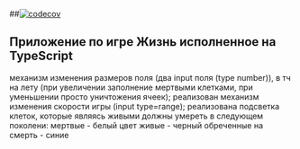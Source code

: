 ##[![codecov](https://codecov.io/gh/AleksanderLeontiev/Game-of-life/branch/main/graph/badge.svg?token=VUMB5E2RCD)](https://codecov.io/gh/AleksanderLeontiev/Game-of-life)

## Приложение по игре Жизнь исполненное на TypeScript

механизм изменения размеров поля (два input поля (type number)), в тч на лету (при увеличении заполнение мертвыми клетками, при уменьшении просто уничтожения ячеек);
реализован механизм изменения скорости игры (input type=range);
реализована подсветка клеток, которые являясь живыми должны умереть в следующем поколени:
мертвые - белый цвет
живые - черный
обреченные на смерть - синие
